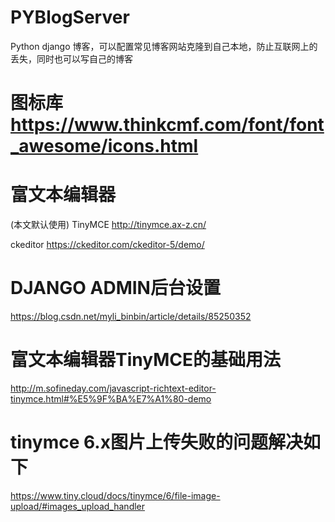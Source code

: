 # PYBlogServer
Python django 博客，可以配置常见博客网站克隆到自己本地，防止互联网上的丢失，同时也可以写自己的博客

# 图标库 https://www.thinkcmf.com/font/font_awesome/icons.html

# 富文本编辑器
(本文默认使用) TinyMCE  http://tinymce.ax-z.cn/

ckeditor  https://ckeditor.com/ckeditor-5/demo/

# DJANGO ADMIN后台设置
https://blog.csdn.net/myli_binbin/article/details/85250352

# 富文本编辑器TinyMCE的基础用法
http://m.sofineday.com/javascript-richtext-editor-tinymce.html#%E5%9F%BA%E7%A1%80-demo

# tinymce 6.x图片上传失败的问题解决如下
https://www.tiny.cloud/docs/tinymce/6/file-image-upload/#images_upload_handler

